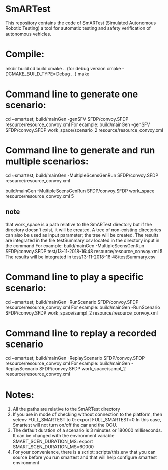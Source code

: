# SmARTest
This repository contains the code of SmARTest (Simulated Autonomous Robotic Testing) a tool for automatic testing and safety verification of autonomous vehicles.

# Compile:
mkdir build
cd build
cmake ..   (for debug version cmake -DCMAKE_BUILD_TYPE=Debug .. )
make

# Command line to generate one scenario:
cd ~smartest;
build/mainGen -genSFV SFDP/convoy.SFDP <location of the scenario> resource/resource_convoy.xml
For example:
build/mainGen -genSFV SFDP/convoy.SFDP work_space/scenario_2 resource/resource_convoy.xml

# Command line to generate and run multiple scenarios:
cd ~smartest;
build/mainGen -MultipleScensGenRun SFDP/convoy.SFDP <location scenarios> resource/resource_convoy.xml <number of scenarios>

build/mainGen -MultipleScensGenRun SFDP/convoy.SFDP work_space resource/resource_convoy.xml 5
## note ## 
that work_space is a path relative to the SmARTest directory but if the directory doesn't exist, it will be created.
A tree of non-existing directories can also be used as input parameter; the tree will be created.
The results are integrated in the file testSummary.csv located in the directory input in the command
For example: 
build/mainGen -MultipleScensGenRun SFDP/convoy.SFDP test/13-11-2018-16:48 resource/resource_convoy.xml 5
The results will be integrated in test/13-11-2018-16:48/testSummary.csv

# Command line to play a specific scenario:
cd ~smartest;
build/mainGen -RunScenario SFDP/convoy.SFDP <location of the scenario> resource/resource_convoy.xml
For example:
build/mainGen -RunScenario SFDP/convoy.SFDP work_space/sampl_2 resource/resource_convoy.xml

# Command line to replay a recorded scenario
cd ~smartest;
build/mainGen -ReplayScenario SFDP/convoy.SFDP <location of the scenario> resource/resource_convoy.xml
For example:
build/mainGen -ReplayScenario SFDP/convoy.SFDP work_space/sampl_2 resource/resource_convoy.xml



# Notes:
1. All the paths are relative to the SmARTest directory
2. If you are in mode of checking without connection to the platform, then setenv FULL_SMARTEST to 0:
export FULL_SMARTEST=0
In this case, Smartest will not turn on/off the car and the OCU. 
3. The default duration of a scenario is 3 minutes or 180000 milliseconds. It can be changed with the environment variable SMART_SCEN_DURATION_MS:
export SMART_SCEN_DURATION_MS=60000
4. For your convenience, there is a script: scripts/this.env that you can source before you run smartest and that will help configure smartest environment
